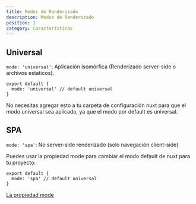 ```yaml
---
title: Modos de Renderizado
description: Modos de Renderizado
position: 1
category: Características
---
```


## Universal

`mode: 'universal'`: Aplicación isomórfica (Renderizado server-side o archivos estaticos).

```js{}[nuxt.config.js]
export default {
  mode: 'universal' // default universal
}
```

<base-alert type="info">
No necesitas agregar esto a tu carpeta de configuración nuxt para que el modo universal sea aplicado, ya que el modo por default es universal.
</base-alert>

## SPA

`mode: 'spa'`: No server-side renderizado (solo navegación client-side)

Puedes usar la propiedad mode para cambiar el modo default de nuxt para tu proyecto:

```js{}[nuxt.config.js]
export default {
  mode: 'spa' // default universal
}
```

<base-alert type="next">

[La propiedad mode](/guides/configuration-glossary/configuration-mode)

</base-alert>
